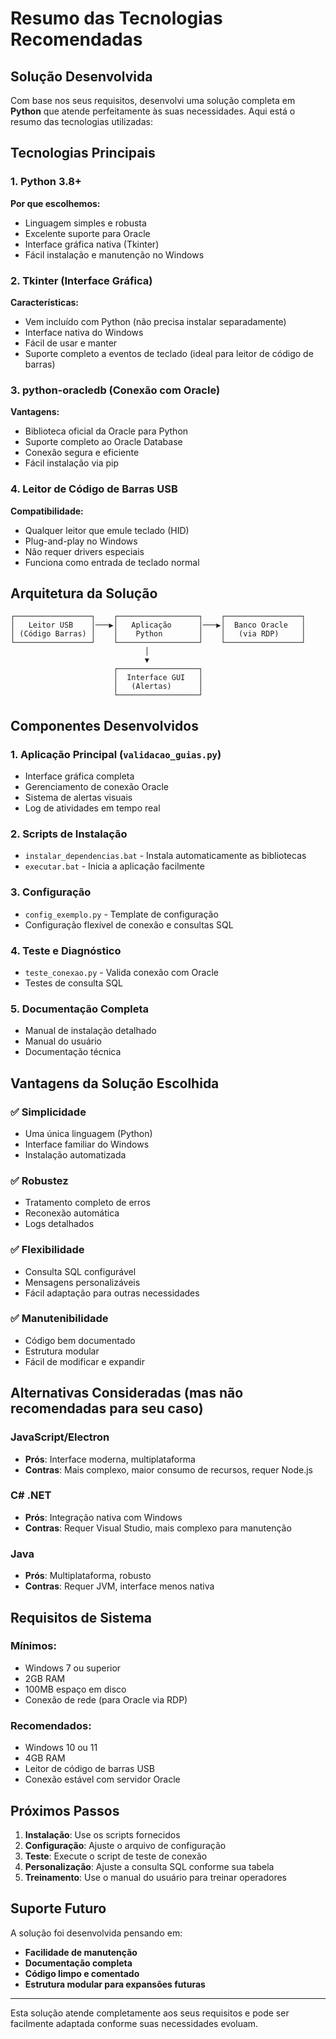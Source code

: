 # Resumo das Tecnologias Recomendadas

## Solução Desenvolvida

Com base nos seus requisitos, desenvolvi uma solução completa em **Python** que atende perfeitamente às suas necessidades. Aqui está o resumo das tecnologias utilizadas:

## Tecnologias Principais

### 1. **Python 3.8+**
**Por que escolhemos:**
- Linguagem simples e robusta
- Excelente suporte para Oracle
- Interface gráfica nativa (Tkinter)
- Fácil instalação e manutenção no Windows

### 2. **Tkinter (Interface Gráfica)**
**Características:**
- Vem incluído com Python (não precisa instalar separadamente)
- Interface nativa do Windows
- Fácil de usar e manter
- Suporte completo a eventos de teclado (ideal para leitor de código de barras)

### 3. **python-oracledb (Conexão com Oracle)**
**Vantagens:**
- Biblioteca oficial da Oracle para Python
- Suporte completo ao Oracle Database
- Conexão segura e eficiente
- Fácil instalação via pip

### 4. **Leitor de Código de Barras USB**
**Compatibilidade:**
- Qualquer leitor que emule teclado (HID)
- Plug-and-play no Windows
- Não requer drivers especiais
- Funciona como entrada de teclado normal

## Arquitetura da Solução

```
┌─────────────────┐    ┌──────────────────┐    ┌─────────────────┐
│   Leitor USB    │───▶│   Aplicação      │───▶│  Banco Oracle   │
│ (Código Barras) │    │    Python        │    │   (via RDP)     │
└─────────────────┘    └──────────────────┘    └─────────────────┘
                              │
                              ▼
                       ┌──────────────────┐
                       │  Interface GUI   │
                       │   (Alertas)      │
                       └──────────────────┘
```

## Componentes Desenvolvidos

### 1. **Aplicação Principal** (`validacao_guias.py`)
- Interface gráfica completa
- Gerenciamento de conexão Oracle
- Sistema de alertas visuais
- Log de atividades em tempo real

### 2. **Scripts de Instalação**
- `instalar_dependencias.bat` - Instala automaticamente as bibliotecas
- `executar.bat` - Inicia a aplicação facilmente

### 3. **Configuração**
- `config_exemplo.py` - Template de configuração
- Configuração flexível de conexão e consultas SQL

### 4. **Teste e Diagnóstico**
- `teste_conexao.py` - Valida conexão com Oracle
- Testes de consulta SQL

### 5. **Documentação Completa**
- Manual de instalação detalhado
- Manual do usuário
- Documentação técnica

## Vantagens da Solução Escolhida

### ✅ **Simplicidade**
- Uma única linguagem (Python)
- Interface familiar do Windows
- Instalação automatizada

### ✅ **Robustez**
- Tratamento completo de erros
- Reconexão automática
- Logs detalhados

### ✅ **Flexibilidade**
- Consulta SQL configurável
- Mensagens personalizáveis
- Fácil adaptação para outras necessidades

### ✅ **Manutenibilidade**
- Código bem documentado
- Estrutura modular
- Fácil de modificar e expandir

## Alternativas Consideradas (mas não recomendadas para seu caso)

### JavaScript/Electron
- **Prós**: Interface moderna, multiplataforma
- **Contras**: Mais complexo, maior consumo de recursos, requer Node.js

### C# .NET
- **Prós**: Integração nativa com Windows
- **Contras**: Requer Visual Studio, mais complexo para manutenção

### Java
- **Prós**: Multiplataforma, robusto
- **Contras**: Requer JVM, interface menos nativa

## Requisitos de Sistema

### **Mínimos:**
- Windows 7 ou superior
- 2GB RAM
- 100MB espaço em disco
- Conexão de rede (para Oracle via RDP)

### **Recomendados:**
- Windows 10 ou 11
- 4GB RAM
- Leitor de código de barras USB
- Conexão estável com servidor Oracle

## Próximos Passos

1. **Instalação**: Use os scripts fornecidos
2. **Configuração**: Ajuste o arquivo de configuração
3. **Teste**: Execute o script de teste de conexão
4. **Personalização**: Ajuste a consulta SQL conforme sua tabela
5. **Treinamento**: Use o manual do usuário para treinar operadores

## Suporte Futuro

A solução foi desenvolvida pensando em:
- **Facilidade de manutenção**
- **Documentação completa**
- **Código limpo e comentado**
- **Estrutura modular para expansões futuras**

---

Esta solução atende completamente aos seus requisitos e pode ser facilmente adaptada conforme suas necessidades evoluam.

